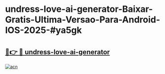 # undress-love-ai-generator-Baixar-Gratis-Ultima-Versao-Para-Android-IOS-2025-#ya5gk

# <h2><a href="https://ainizakaria.my?title=undress-love-ai-generator&ref=24M">🔗👉 🔴 undress-love-ai-generator</a></h2>

[![acn](https://github.com/user-attachments/assets/0f9c940e-d8b0-45ae-aac7-cd30a18b3e1c)](https://ainizakaria.my?title=undress-love-ai-generator&ref=24M)

